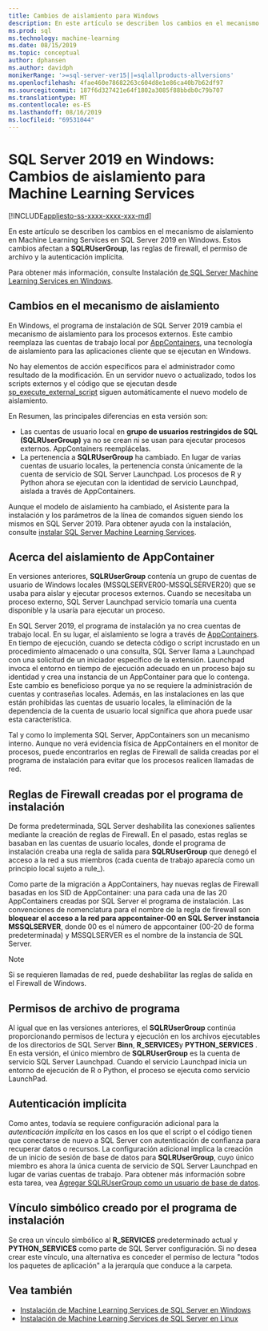 ```yaml
---
title: Cambios de aislamiento para Windows
description: En este artículo se describen los cambios en el mecanismo de aislamiento en Machine Learning Services en SQL Server 2019 en Windows. Estos cambios afectan a SQLRUserGroup, las reglas de firewall, el permiso de archivo y la autenticación implícita.
ms.prod: sql
ms.technology: machine-learning
ms.date: 08/15/2019
ms.topic: conceptual
author: dphansen
ms.author: davidph
monikerRange: '>=sql-server-ver15||=sqlallproducts-allversions'
ms.openlocfilehash: 4fae460e78682263c604d8e1e86ca40b7b62df97
ms.sourcegitcommit: 187f6d327421e64f1802a3085f88bbdb0c79b707
ms.translationtype: MT
ms.contentlocale: es-ES
ms.lasthandoff: 08/16/2019
ms.locfileid: "69531044"
---
```

# <a name="sql-server-2019-on-windows-isolation-changes-for-machine-learning-services"></a>SQL Server 2019 en Windows: Cambios de aislamiento para Machine Learning Services
[!INCLUDE[appliesto-ss-xxxx-xxxx-xxx-md](../../includes/appliesto-ss-xxxx-xxxx-xxx-md.md)]

En este artículo se describen los cambios en el mecanismo de aislamiento en Machine Learning Services en SQL Server 2019 en Windows. Estos cambios afectan a **SQLRUserGroup**, las reglas de firewall, el permiso de archivo y la autenticación implícita.

Para obtener más información, consulte Instalación [de SQL Server Machine Learning Services en Windows](sql-machine-learning-services-windows-install.md).

## <a name="changes-to-isolation-mechanism"></a>Cambios en el mecanismo de aislamiento

En Windows, el programa de instalación de SQL Server 2019 cambia el mecanismo de aislamiento para los procesos externos. Este cambio reemplaza las cuentas de trabajo local por [AppContainers](https://docs.microsoft.com/windows/desktop/secauthz/appcontainer-isolation), una tecnología de aislamiento para las aplicaciones cliente que se ejecutan en Windows. 

No hay elementos de acción específicos para el administrador como resultado de la modificación. En un servidor nuevo o actualizado, todos los scripts externos y el código que se ejecutan desde [sp_execute_external_script](../../relational-databases/system-stored-procedures/sp-execute-external-script-transact-sql.md) siguen automáticamente el nuevo modelo de aislamiento. 

En Resumen, las principales diferencias en esta versión son:

+ Las cuentas de usuario local en **grupo de usuarios restringidos de SQL (SQLRUserGroup)** ya no se crean ni se usan para ejecutar procesos externos. AppContainers reemplácelas.
+ La pertenencia a **SQLRUserGroup** ha cambiado. En lugar de varias cuentas de usuario locales, la pertenencia consta únicamente de la cuenta de servicio de SQL Server Launchpad. Los procesos de R y Python ahora se ejecutan con la identidad de servicio Launchpad, aislada a través de AppContainers.

Aunque el modelo de aislamiento ha cambiado, el Asistente para la instalación y los parámetros de la línea de comandos siguen siendo los mismos en SQL Server 2019. Para obtener ayuda con la instalación, consulte [instalar SQL Server Machine Learning Services](sql-machine-learning-services-windows-install.md).

## <a name="about-appcontainer-isolation"></a>Acerca del aislamiento de AppContainer

En versiones anteriores, **SQLRUserGroup** contenía un grupo de cuentas de usuario de Windows locales (MSSQLSERVER00-MSSQLSERVER20) que se usaba para aislar y ejecutar procesos externos. Cuando se necesitaba un proceso externo, SQL Server Launchpad servicio tomaría una cuenta disponible y la usaría para ejecutar un proceso. 

En SQL Server 2019, el programa de instalación ya no crea cuentas de trabajo local. En su lugar, el aislamiento se logra a través de [AppContainers](https://docs.microsoft.com/windows/desktop/secauthz/appcontainer-isolation). En tiempo de ejecución, cuando se detecta código o script incrustado en un procedimiento almacenado o una consulta, SQL Server llama a Launchpad con una solicitud de un iniciador específico de la extensión. Launchpad invoca el entorno en tiempo de ejecución adecuado en un proceso bajo su identidad y crea una instancia de un AppContainer para que lo contenga. Este cambio es beneficioso porque ya no se requiere la administración de cuentas y contraseñas locales. Además, en las instalaciones en las que están prohibidas las cuentas de usuario locales, la eliminación de la dependencia de la cuenta de usuario local significa que ahora puede usar esta característica.

Tal y como lo implementa SQL Server, AppContainers son un mecanismo interno. Aunque no verá evidencia física de AppContainers en el monitor de procesos, puede encontrarlos en reglas de Firewall de salida creadas por el programa de instalación para evitar que los procesos realicen llamadas de red.

## <a name="firewall-rules-created-by-setup"></a>Reglas de Firewall creadas por el programa de instalación

De forma predeterminada, SQL Server deshabilita las conexiones salientes mediante la creación de reglas de Firewall. En el pasado, estas reglas se basaban en las cuentas de usuario locales, donde el programa de instalación creaba una regla de salida para **SQLRUserGroup** que denegó el acceso a la red a sus miembros (cada cuenta de trabajo aparecía como un principio local sujeto a rule_). 

Como parte de la migración a AppContainers, hay nuevas reglas de Firewall basadas en los SID de AppContainer: una para cada una de las 20 AppContainers creadas por SQL Server el programa de instalación. Las convenciones de nomenclatura para el nombre de la regla de firewall son **bloquear el acceso a la red para appcontainer-00 en SQL Server instancia MSSQLSERVER**, donde 00 es el número de appcontainer (00-20 de forma predeterminada) y MSSQLSERVER es el nombre de la instancia de SQL Server. 

> [!Note]
> Si se requieren llamadas de red, puede deshabilitar las reglas de salida en el Firewall de Windows.

## <a name="program-file-permissions"></a>Permisos de archivo de programa

Al igual que en las versiones anteriores, el **SQLRUserGroup** continúa proporcionando permisos de lectura y ejecución en los archivos ejecutables de los directorios de SQL Server **Binn**, **R_SERVICES**y **PYTHON_SERVICES** . En esta versión, el único miembro de **SQLRUserGroup** es la cuenta de servicio SQL Server Launchpad.  Cuando el servicio Launchpad inicia un entorno de ejecución de R o Python, el proceso se ejecuta como servicio LaunchPad.

## <a name="implied-authentication"></a>Autenticación implícita

Como antes, todavía se requiere configuración adicional para la *autenticación implícita* en los casos en los que el script o el código tienen que conectarse de nuevo a SQL Server con autenticación de confianza para recuperar datos o recursos. La configuración adicional implica la creación de un inicio de sesión de base de datos para **SQLRUserGroup**, cuyo único miembro es ahora la única cuenta de servicio de SQL Server Launchpad en lugar de varias cuentas de trabajo. Para obtener más información sobre esta tarea, vea [Agregar SQLRUserGroup como un usuario de base de datos](../security/create-a-login-for-sqlrusergroup.md).


## <a name="symbolic-link-created-by-setup"></a>Vínculo simbólico creado por el programa de instalación

Se crea un vínculo simbólico al **R_SERVICES** predeterminado actual y **PYTHON_SERVICES** como parte de SQL Server configuración. Si no desea crear este vínculo, una alternativa es conceder el permiso de lectura "todos los paquetes de aplicación" a la jerarquía que conduce a la carpeta.


## <a name="see-also"></a>Vea también

+ [Instalación de Machine Learning Services de SQL Server en Windows](sql-machine-learning-services-windows-install.md)
+ [Instalación de Machine Learning Services de SQL Server en Linux](../../linux/sql-server-linux-setup-machine-learning.md)
